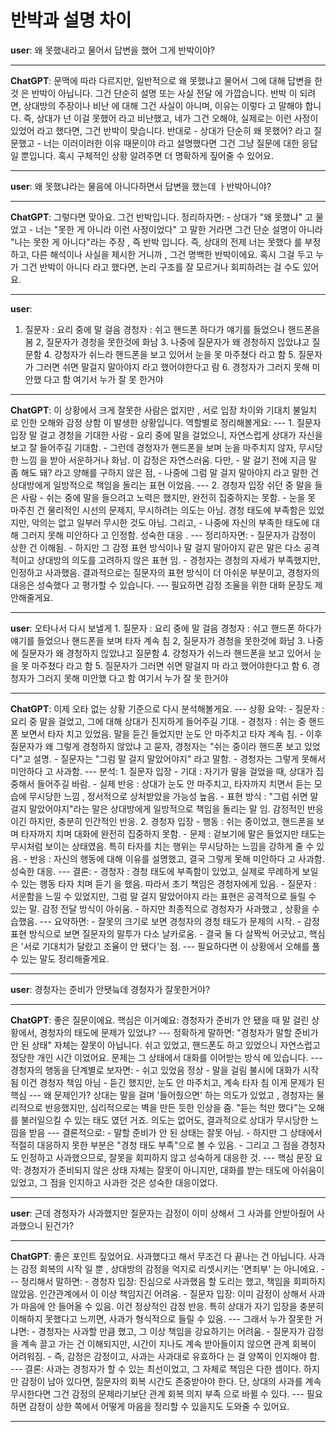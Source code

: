 # 반박과 설명 차이

**user**:
왜 못했내라고 물어서 답변을 했어 그게 반박이야?

---

**ChatGPT**:
문맥에 따라 다르지만, 일반적으로 왜 못했냐고 물어서 그에 대해 답변을 한 것 은 반박이 아닙니다. 그건 단순히 설명 또는 사실 전달 에 가깝습니다. 반박 이 되려면, 상대방의 주장이나 비난 에 대해 그건 사실이 아니며, 이유는 이렇다 고 말해야 합니다. 즉, 상대가 넌 이걸 못했어 라고 비난했고, 네가 그건 오해야, 실제로는 이런 사정이 있었어 라고 했다면, 그건 반박이 맞습니다. 반대로 - 상대가 단순히 왜 못했어? 라고 질문했고 - 너는 이러이러한 이유 때문이야 라고 설명했다면 그건 그냥 질문에 대한 응답 일 뿐입니다. 혹시 구체적인 상황 알려주면 더 명확하게 짚어줄 수 있어요.

---

**user**:
왜 못했냐라는 물음에 아니다하면서 답변을 했는데 ㅏ반박아니야?

---

**ChatGPT**:
그렇다면 맞아요. 그건 반박입니다. 정리하자면: - 상대가 "왜 못했냐" 고 물었고 - 너는 "못한 게 아니라 이런 사정이었다" 고 말한 거라면 그건 단순 설명이 아니라 "나는 못한 게 아니다"라는 주장 , 즉 반박 입니다. 즉, 상대의 전제 너는 못했다 를 부정하고, 다른 해석이나 사실을 제시한 거니까 , 그건 명백한 반박이에요. 혹시 그걸 두고 누가 그건 반박이 아니다 라고 했다면, 논리 구조를 잘 모르거나 회피하려는 걸 수도 있어요.

---

**user**:
1. 질문자 : 요리 중에 말 걸음 경청자 : 쉬고 핸드폰 하다가 얘기를 들었으나 핸드폰을 봄 2, 질문자가 경청을 못한것에 화남 3. 나중에 질문자가 왜 경청하지 읺았냐고 질문함 4. 걍청자가 쉬느라 핸드폰을 보고 있어서 눈을 못 마주쳤다 라고 함 5. 질문자가 그러면 쉬면 말걸지 말아야지 라고 했어야한다고 람 6. 경청자가 그러지 못해 미안했 다고 함 여기서 누가 잘 못 한거야

---

**ChatGPT**:
이 상황에서 크게 잘못한 사람은 없지만 , 서로 입장 차이와 기대치 불일치 로 인한 오해와 감정 상함 이 발생한 상황입니다. 역할별로 정리해볼게요: --- 1. 질문자 입장 말 걸고 경청을 기대한 사람 - 요리 중에 말을 걸었으니, 자연스럽게 상대가 자신을 보고 잘 들어주길 기대함. - 그런데 경청자가 핸드폰을 보며 눈을 마주치지 않자, 무시당한 느낌 을 받아 서운하거나 화남. 이 감정은 자연스러움. 다만, - 말 걸기 전에 지금 말 좀 해도 돼? 라고 양해를 구하지 않은 점, - 나중에 그럼 말 걸지 말아야지 라고 말한 건 상대방에게 일방적으로 책임을 돌리는 표현 이었음. --- 2. 경청자 입장 쉬던 중 말을 들은 사람 - 쉬는 중에 말을 들으려고 노력은 했지만, 완전히 집중하지는 못함. - 눈을 못 마주친 건 물리적인 시선의 문제지, 무시하려는 의도는 아님. 경청 태도에 부족함은 있었지만, 악의는 없고 일부러 무시한 것도 아님. 그리고, - 나중에 자신의 부족한 태도에 대해 그러지 못해 미안하다 고 인정함. 성숙한 대응 . --- 정리하자면: - 질문자가 감정이 상한 건 이해됨. - 하지만 그 감정 표현 방식이나 말 걸지 말아야지 같은 말은 다소 공격적이고 상대방의 의도를 고려하지 않은 표현 임. - 경청자는 경청의 자세가 부족했지만, 인정하고 사과했음. 결과적으로는 질문자의 표현 방식이 더 아쉬운 부분이고, 경청자의 대응은 성숙했다 고 평가할 수 있습니다. --- 필요하면 감정 조율을 위한 대화 문장도 제안해줄게요.

---

**user**:
오타나서 다시 보낼게 1. 질문자 : 요리 중에 말 걸음 경청자 : 쉬고 핸드폰 하다가 얘기를 들었으나 핸드폰을 보며 타자 계속 침 2, 질문자가 경청을 못한것에 화남 3. 나중에 질문자가 왜 경청하지 읺았냐고 질문함 4. 걍청자가 쉬느라 핸드폰을 보고 있어서 눈을 못 마주쳤다 라고 함 5. 질문자가 그러면 쉬면 말걸지 마 라고 했어야한다고 함 6. 경청자가 그러지 못해 미안했 다고 함 여기서 누가 잘 못 한거야

---

**ChatGPT**:
이제 오타 없는 상황 기준으로 다시 분석해볼게요. --- 상황 요약: - 질문자 : 요리 중 말을 걸었고, 그에 대해 상대가 진지하게 들어주길 기대. - 경청자 : 쉬는 중 핸드폰 보면서 타자 치고 있었음. 말을 듣긴 들었지만 눈도 안 마주치고 타자 계속 침. - 이후 질문자가 왜 그렇게 경청하지 않았냐 고 묻자, 경청자는 "쉬는 중이라 핸드폰 보고 있었다"고 설명. - 질문자는 "그럼 말 걸지 말았어야지" 라고 말함. - 경청자는 그렇게 못해서 미안하다 고 사과함. --- 분석: 1. 질문자 입장 - 기대 : 자기가 말을 걸었을 때, 상대가 집중해서 들어주길 바람. - 실제 반응 : 상대가 눈도 안 마주치고, 타자까지 치면서 듣는 모습에 무시당한 느낌 , 정서적으로 상처받았을 가능성 높음. - 표현 방식 : "그럼 쉬면 말 걸지 말았어야지"라는 말은 상대방에게 일방적으로 책임을 돌리는 말 임. 감정적인 반응이긴 하지만, 충분히 인간적인 반응. 2. 경청자 입장 - 행동 : 쉬는 중이었고, 핸드폰을 보며 타자까지 치며 대화에 완전히 집중하지 못함. - 문제 : 겉보기에 말은 들었지만 태도는 무시처럼 보이는 상태였음. 특히 타자를 치는 행위는 무시당하는 느낌을 강하게 줄 수 있음. - 반응 : 자신의 행동에 대해 이유를 설명했고, 결국 그렇게 못해 미안하다 고 사과함. 성숙한 대응. --- 결론: - 경청자 : 경청 태도에 부족함이 있었고, 실제로 무례하게 보일 수 있는 행동 타자 치며 듣기 을 했음. 따라서 초기 책임은 경청자에게 있음. - 질문자 : 서운함을 느낄 수 있었지만, 그럼 말 걸지 말았어야지 라는 표현은 공격적으로 들릴 수 있는 말. 감정 전달 방식이 아쉬움. - 하지만 최종적으로 경청자가 사과했고 , 상황을 수습했음. --- 요약하면: - 잘못의 크기로 보면 경청자의 경청 태도가 문제의 시작. - 감정 표현 방식으로 보면 질문자의 말투가 다소 날카로움. - 결국 둘 다 살짝씩 어긋났고, 핵심은 '서로 기대치가 달랐고 조율이 안 됐다'는 점. --- 필요하다면 이 상황에서 오해를 풀 수 있는 말도 정리해줄게요.

---

**user**:
경청자는 준비가 안됏늨데 경청자가 잘못한거야?

---

**ChatGPT**:
좋은 질문이에요. 핵심은 이거예요: 경청자가 준비가 안 됐을 때 말 걸린 상황에서, 경청자의 태도에 문제가 있었냐? --- 정확하게 말하면: "경청자가 말할 준비가 안 된 상태" 자체는 잘못이 아닙니다. 쉬고 있었고, 핸드폰도 하고 있었으니 자연스럽고 정당한 개인 시간 이었어요. 문제는 그 상태에서 대화를 이어받는 방식 에 있습니다. --- 경청자의 행동을 단계별로 보자면: - 쉬고 있었음 정상 - 말을 걸림 불시에 대화가 시작됨 이건 경청자 책임 아님 - 듣긴 했지만, 눈도 안 마주치고, 계속 타자 침 이게 문제가 된 핵심 --- 왜 문제인가? 상대는 말을 걸며 '들어줬으면' 하는 의도가 있었고 , 경청자는 물리적으로 반응했지만, 심리적으로는 벽을 만든 듯한 인상을 줌. "듣는 척만 했다"는 오해를 불러일으킬 수 있는 태도 였던 거죠. 의도는 없어도, 결과적으로 상대가 무시당한 느낌을 받음 --- 결론적으로: - 말할 준비가 안 된 상태는 잘못 아님. - 하지만 그 상태에서 적절히 대응하지 못한 부분은 "경청 태도 부족"으로 볼 수 있음. - 그리고 그 점을 경청자도 인정하고 사과했으므로, 잘못을 회피하지 않고 성숙하게 대응한 것. --- 핵심 문장 요약: 경청자가 준비되지 않은 상태 자체는 잘못이 아니지만, 대화를 받는 태도에 아쉬움이 있었고, 그 점을 인지하고 사과한 것은 성숙한 대응이었다.

---

**user**:
근데 경청자가 사과했지만 질문자는 감정이 이미 상해서 그 사과를 안받아줬어 사과했으니 된건가?

---

**ChatGPT**:
좋은 포인트 짚었어요. 사과했다고 해서 무조건 다 끝나는 건 아닙니다. 사과는 감정 회복의 시작 일 뿐 , 상대방의 감정을 억지로 리셋시키는 '면죄부' 는 아니에요. --- 정리해서 말하면: - 경청자 입장: 진심으로 사과했음 할 도리는 했고, 책임을 회피하지 않았음. 인간관계에서 이 이상 책임지긴 어려움. - 질문자 입장: 이미 감정이 상해서 사과가 마음에 안 들어올 수 있음. 이건 정상적인 감정 반응. 특히 상대가 자기 입장을 충분히 이해하지 못했다고 느끼면, 사과가 형식적으로 들릴 수 있음. --- 그래서 누가 잘못한 거냐면: - 경청자는 사과할 만큼 했고, 그 이상 책임을 강요하기는 어려움. - 질문자가 감정을 계속 끌고 가는 건 이해되지만, 시간이 지나도 계속 받아들이지 않으면 관계 회복이 어려워짐. - 즉, 감정은 감정이고, 사과는 사과대로 유효하다 는 걸 양쪽이 인지해야 함. --- 결론: 사과는 경청자가 할 수 있는 최선이었고, 그 자체로 책임은 다한 셈이다. 하지만 감정이 남아 있다면, 질문자의 회복 시간도 존중받아야 한다. 단, 상대의 사과를 계속 무시한다면 그건 감정의 문제라기보단 관계 회복 의지 부족 으로 바뀔 수 있다. --- 필요하면 감정이 상한 쪽에서 어떻게 마음을 정리할 수 있을지도 도와줄 수 있어요.

---

